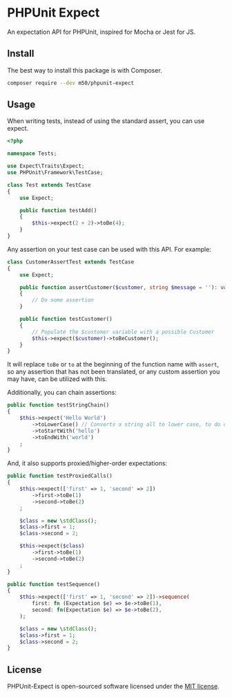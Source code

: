 # PHPUnit Expect

An expectation API for PHPUnit, inspired for Mocha or Jest for JS.

## Install

The best way to install this package is with Composer.

```sh
composer require --dev m50/phpunit-expect
```

## Usage

When writing tests, instead of using the standard assert, you can use expect.

```php
<?php

namespace Tests;

use Expect\Traits\Expect;
use PHPUnit\Framework\TestCase;

class Test extends TestCase
{
    use Expect;

    public function testAdd()
    {
        $this->expect(2 + 2)->toBe(4);
    }
}
```

Any assertion on your test case can be used with this API. For example:

```php
class CustomerAssertTest extends TestCase
{
    use Expect;

    public function assertCustomer($customer, string $message = ''): void
    {
        // Do some assertion
    }

    public function testCustomer()
    {
        // Populate the $customer variable with a possible Customer
        $this->expect($customer)->toBeCustomer();
    }
}
```

It will replace `toBe` or `to` at the beginning of the function name with `assert`, so any assertion
that has not been translated, or any custom assertion you may have, can be utilized with this.

Additionally, you can chain assertions:

```php
public function testStringChain()
{
    $this->expect('Hello World')
        ->toLowerCase() // Converts a string all to lower case, to do case insensitive assertions.
        ->toStartWith('hello')
        ->toEndWith('world')
    ;
}
```

And, it also supports proxied/higher-order expectations:

```php
public function testProxiedCalls()
{
    $this->expect(['first' => 1, 'second' => 2])
        ->first->toBe(1)
        ->second->toBe(2)
    ;

    $class = new \stdClass();
    $class->first = 1;
    $class->second = 2;

    $this->expect($class)
        ->first->toBe(1)
        ->second->toBe(2)
    ;
}

public function testSequence()
{
    $this->expect(['first' => 1, 'second' => 2])->sequence(
        first: fn (Expectation $e) => $e->toBe(1),
        second: fn(Expectation $e) => $e->toBe(2),
    );

    $class = new \stdClass();
    $class->first = 1;
    $class->second = 2;
}
```

## License

PHPUnit-Expect is open-sourced software licensed under the [MIT license](LICENSE).
